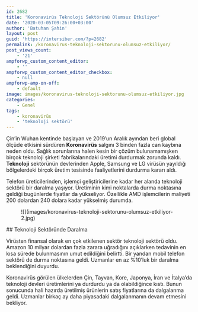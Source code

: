 ```yaml
---
id: 2682
title: 'Koronavirüs Teknoloji Sektörünü Olumsuz Etkiliyor'
date: '2020-03-05T09:26:00+03:00'
author: 'Batuhan Şahin'
layout: post
guid: 'https://intersiber.com/?p=2682'
permalink: /koronavirus-teknoloji-sektorunu-olumsuz-etkiliyor/
post_views_count:
    - '21'
ampforwp_custom_content_editor:
    - ''
ampforwp_custom_content_editor_checkbox:
    - null
ampforwp-amp-on-off:
    - default
image: images/koronavirus-teknoloji-sektorunu-olumsuz-etkiliyor.jpg
categories:
    - Genel
tags:
    - koronavirüs
    - 'teknoloji sektörü'
---
```


Çin’in Wuhan kentinde başlayan ve 2019’un Aralık ayından beri global ölçüde etkisini sürdüren **Koronavirüs** salgını 3 binden fazla can kaybına neden oldu. Sağlık sorunlarına halen kesin bir çözüm bulunamamışken birçok teknoloji şirketi fabrikalarındaki üretimi durdurmak zorunda kaldı. **Teknoloji** sektörünün devlerinden Apple, Samsung ve LG virüsün yayıldığı bölgelerdeki birçok üretim tesisinde faaliyetlerini durdurma kararı aldı.

Telefon üreticilerinden, işlemci geliştiricilerine kadar her alanda teknoloji sektörü bir daralma yaşıyor. Üretiminin kimi noktalarda durma noktasına geldiği bugünlerde fiyatlar da yükseliyor. Özellikle AMD işlemcilerin maliyeti 200 dolardan 240 dolara kadar yükselmiş durumda.

<figure class="wp-block-image size-large">![](images/koronavirus-teknoloji-sektorunu-olumsuz-etkiliyor-2.jpg)</figure>## Teknoloji Sektöründe Daralma 

Virüsten finansal olarak en çok etkilenen sektör teknoloji sektörü oldu. Amazon 10 milyar dolardan fazla zarara uğradığını açıklarken tedavinin en kısa sürede bulunmasının umut edildiğini belirtti. Bir yandan mobil telefon sektörü de durma noktasına geldi. Uzmanlar en az %10’luk bir daralma beklendiğini duyurdu.

Koronavirüs görülen ülkelerden Çin, Tayvan, Kore, Japonya, İran ve İtalya’da teknoloji devleri üretimlerini ya durdurdu ya da olabildiğince kıstı. Bunun sonucunda hali hazırda üretilmiş ürünlerin satış fiyatlarına da dalgalanma geldi. Uzmanlar birkaç ay daha piyasadaki dalgalanmanın devam etmesini bekliyor.